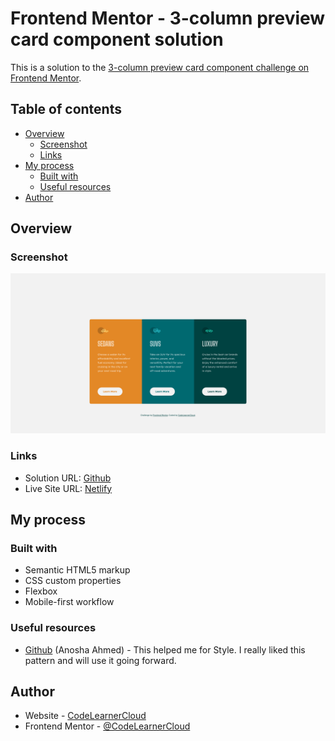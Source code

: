 # Frontend Mentor - 3-column preview card component solution

This is a solution to the [3-column preview card component challenge on Frontend Mentor](https://www.frontendmentor.io/challenges/3column-preview-card-component-pH92eAR2-).

## Table of contents

- [Overview](#overview)
  - [Screenshot](#screenshot)
  - [Links](#links)
- [My process](#my-process)
  - [Built with](#built-with)
  - [Useful resources](#useful-resources)
- [Author](#author)

## Overview

### Screenshot

![](./images/Screenshot.png)



### Links

- Solution URL: [Github](https://github.com/CodeLearnerCloud/3-column-preview-card-component)
- Live Site URL: [Netlify](https://frosty-jennings-6d04aa.netlify.app/)

## My process

### Built with

- Semantic HTML5 markup
- CSS custom properties
- Flexbox
- Mobile-first workflow


### Useful resources

- [Github](https://github.com/anoshaahmed/3-column-preview-card) (Anosha Ahmed) - This helped me for Style. I really liked this pattern and will use it going forward.


## Author

- Website - [CodeLearnerCloud](https://github.com/CodeLearnerCloud)
- Frontend Mentor - [@CodeLearnerCloud](https://www.frontendmentor.io/profile/CodeLearnerCloud)


